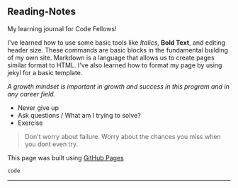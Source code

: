 ## Reading-Notes
My learning journal for Code Fellows!

I've learned how to use some basic tools like *Italics*, **Bold Text**, and editing header size. These commands are basic blocks in the fundamental building of my own site. Markdown is a language that allows us to create pages similar format to HTML. I've also learned how to format my page by using jekyl for a basic template.

*A growth mindset is important in growth and success in this program and in any career field.*

- Never give up
- Ask questions / What am I trying to solve?
- Exercise 

>Don't worry about failure. Worry about the chances you miss when you dont even try.

This page was built using [GitHub Pages](https://pages.github.com/)

`code`
______
